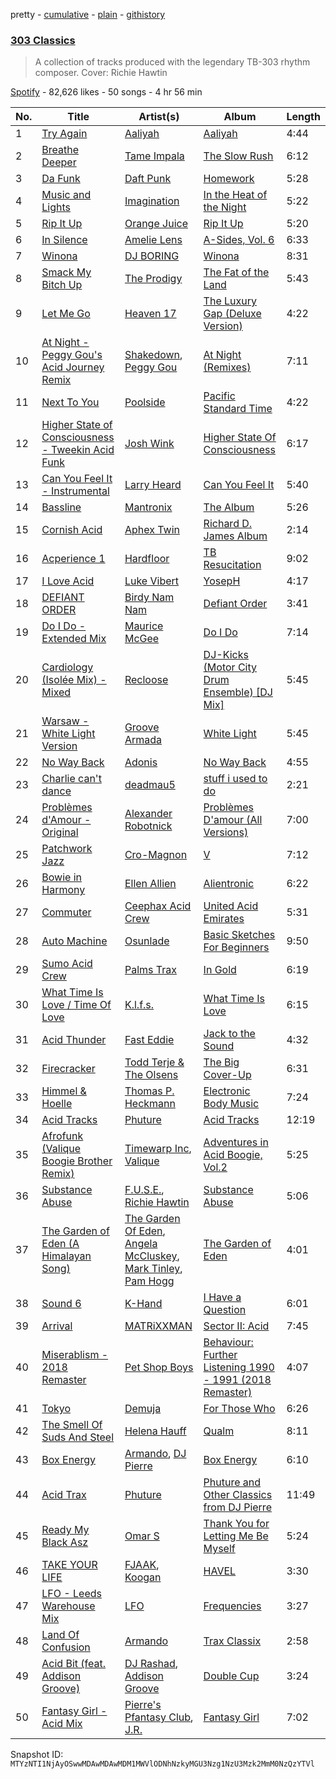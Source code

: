pretty - [cumulative](/playlists/cumulative/37i9dQZF1DX202yvKb0g9m.md) - [plain](/playlists/plain/37i9dQZF1DX202yvKb0g9m) - [githistory](https://github.githistory.xyz/mackorone/spotify-playlist-archive/blob/main/playlists/plain/37i9dQZF1DX202yvKb0g9m)

### [303 Classics](https://open.spotify.com/playlist/37i9dQZF1DX202yvKb0g9m)

> A collection of tracks produced with the legendary TB\-303 rhythm composer\. Cover: Richie Hawtin

[Spotify](https://open.spotify.com/user/spotify) - 82,626 likes - 50 songs - 4 hr 56 min

| No. | Title | Artist(s) | Album | Length |
|---|---|---|---|---|
| 1 | [Try Again](https://open.spotify.com/track/6Wnlq1Pu3I0BajLvxn05Vr) | [Aaliyah](https://open.spotify.com/artist/0urTpYCsixqZwgNTkPJOJ4) | [Aaliyah](https://open.spotify.com/album/0cNaDPtbHC1PMJMRTY2GFc) | 4:44 |
| 2 | [Breathe Deeper](https://open.spotify.com/track/3LbZIhU0smEU5SUnxod4j4) | [Tame Impala](https://open.spotify.com/artist/5INjqkS1o8h1imAzPqGZBb) | [The Slow Rush](https://open.spotify.com/album/31qVWUdRrlb8thMvts0yYL) | 6:12 |
| 3 | [Da Funk](https://open.spotify.com/track/0MyY4WcN7DIfbSmp5yej5z) | [Daft Punk](https://open.spotify.com/artist/4tZwfgrHOc3mvqYlEYSvVi) | [Homework](https://open.spotify.com/album/5uRdvUR7xCnHmUW8n64n9y) | 5:28 |
| 4 | [Music and Lights](https://open.spotify.com/track/3kEA66ZM9mCxwhynOxgsLh) | [Imagination](https://open.spotify.com/artist/2CkhxuagMCG9uvlbKm5G3m) | [In the Heat of the Night](https://open.spotify.com/album/7FbF8LUVnfmJWkzYfBrvt6) | 5:22 |
| 5 | [Rip It Up](https://open.spotify.com/track/7y4CtoXHFbs8VgcqbaYb9P) | [Orange Juice](https://open.spotify.com/artist/2u7xZP39dtED9EuRX9MUwu) | [Rip It Up](https://open.spotify.com/album/0kyKdRPKFDn8cATzWkFAsO) | 5:20 |
| 6 | [In Silence](https://open.spotify.com/track/2vfSCFvMbpf4hwxt22Wx7b) | [Amelie Lens](https://open.spotify.com/artist/5Ho1vKl1Uz8bJlk4vbmvmf) | [A\-Sides, Vol\. 6](https://open.spotify.com/album/0xBuVXgWQWrqqOdCSWYTkh) | 6:33 |
| 7 | [Winona](https://open.spotify.com/track/3ilkEyg6OCtd9qCnOJkPzU) | [DJ BORING](https://open.spotify.com/artist/3MkIU5jhXTMK9pYQTRVI6p) | [Winona](https://open.spotify.com/album/3IxfZFzG7NM4rRovxBhguw) | 8:31 |
| 8 | [Smack My Bitch Up](https://open.spotify.com/track/2iwGE4y7yF8qzKc5WZ2Z8R) | [The Prodigy](https://open.spotify.com/artist/4k1ELeJKT1ISyDv8JivPpB) | [The Fat of the Land](https://open.spotify.com/album/2qivROlvQ8BcUKTaCA7dL2) | 5:43 |
| 9 | [Let Me Go](https://open.spotify.com/track/2VpWQNy9Ywa6rIPX4l54A2) | [Heaven 17](https://open.spotify.com/artist/5PYuBRQMHh7nWmdV076sH9) | [The Luxury Gap \(Deluxe Version\)](https://open.spotify.com/album/7uiDwjlTNmG6chyrlVITf6) | 4:22 |
| 10 | [At Night \- Peggy Gou's Acid Journey Remix](https://open.spotify.com/track/2S07r08uP4VjkbEkHgt3ot) | [Shakedown](https://open.spotify.com/artist/0vSfjPjAbekoehCpmy1RV1), [Peggy Gou](https://open.spotify.com/artist/2mLA48B366zkELXYx7hcDN) | [At Night \(Remixes\)](https://open.spotify.com/album/4F5OnBWfJa7YfjRZ86bZc8) | 7:11 |
| 11 | [Next To You](https://open.spotify.com/track/2M7fA5L6zH9oxq53WsaYB4) | [Poolside](https://open.spotify.com/artist/5szdY7KaSi7epwyffrbV8c) | [Pacific Standard Time](https://open.spotify.com/album/0H8umic35SHzLg26lL1ld9) | 4:22 |
| 12 | [Higher State of Consciousness \- Tweekin Acid Funk](https://open.spotify.com/track/3j8MepYimsCw55JuRz7ZuD) | [Josh Wink](https://open.spotify.com/artist/6DQLkRykAsF6paJnlIMX4H) | [Higher State Of Consciousness](https://open.spotify.com/album/4htflXo3O3hAac1OzNiz0S) | 6:17 |
| 13 | [Can You Feel It \- Instrumental](https://open.spotify.com/track/4b5QHhUld8ba26ZJEHawFW) | [Larry Heard](https://open.spotify.com/artist/3j7teie3p6UnbA8nW51Trz) | [Can You Feel It](https://open.spotify.com/album/7q5nYnbxfVVTsmyW5ZB8KX) | 5:40 |
| 14 | [Bassline](https://open.spotify.com/track/4iuO0dinw5Bm18pXbZok8w) | [Mantronix](https://open.spotify.com/artist/0grZF2s6ADKiTGwf8EVZEY) | [The Album](https://open.spotify.com/album/10kEW14CpfmiAkXnE5Ic3K) | 5:26 |
| 15 | [Cornish Acid](https://open.spotify.com/track/4aRLOuRBuy3FhHkHJfCqDR) | [Aphex Twin](https://open.spotify.com/artist/6kBDZFXuLrZgHnvmPu9NsG) | [Richard D\. James Album](https://open.spotify.com/album/77Lae5VorRCNpgZFMW8yRO) | 2:14 |
| 16 | [Acperience 1](https://open.spotify.com/track/2IQ61J0AFfjnxBm4lQEU0W) | [Hardfloor](https://open.spotify.com/artist/6z9JhbmcTrVKITp9ah4mJk) | [TB Resucitation](https://open.spotify.com/album/2ucG4BEW3uOUQgjdJ9c5GN) | 9:02 |
| 17 | [I Love Acid](https://open.spotify.com/track/4BR6nukSZQ2AhNAoaHrtdw) | [Luke Vibert](https://open.spotify.com/artist/0HfxCluo7N2dhr4oRM0wBv) | [YosepH](https://open.spotify.com/album/3qbvYXMKBxCEP6WHZBJktD) | 4:17 |
| 18 | [DEFIANT ORDER](https://open.spotify.com/track/1GFVCLOATBClL1I1zLGjvO) | [Birdy Nam Nam](https://open.spotify.com/artist/4e7qJTThm5uI3CplqZObfT) | [Defiant Order](https://open.spotify.com/album/1MsCuVWBWkuk7sORdaFL4B) | 3:41 |
| 19 | [Do I Do \- Extended Mix](https://open.spotify.com/track/26qBSwDTiiydtbXibx6fuq) | [Maurice McGee](https://open.spotify.com/artist/5LjPmruRksinKkKw8s81H2) | [Do I Do](https://open.spotify.com/album/1HVxSZYaIqn7ckoaIUhy5C) | 7:14 |
| 20 | [Cardiology \(Isolée Mix\) \- Mixed](https://open.spotify.com/track/4AC2gUCUq3n1Iaxz2aYskJ) | [Recloose](https://open.spotify.com/artist/2klQbxaAVeQMof4GsPFH5S) | [DJ\-Kicks \(Motor City Drum Ensemble\) \[DJ Mix\]](https://open.spotify.com/album/2Z0yypS9AyYAbuxzeOAMhx) | 5:45 |
| 21 | [Warsaw \- White Light Version](https://open.spotify.com/track/4SzoQuDQIEm8saHC85w8CT) | [Groove Armada](https://open.spotify.com/artist/67tgMwUfnmqzYsNAtnP6YJ) | [White Light](https://open.spotify.com/album/1EVEmfVskivH7bbA6OVS45) | 5:45 |
| 22 | [No Way Back](https://open.spotify.com/track/7nQaBI1NTv5kpPyeMruTTK) | [Adonis](https://open.spotify.com/artist/3DxtKajg4nhMlf0qBES7sz) | [No Way Back](https://open.spotify.com/album/2VNvQnGB9tXRpLV2aOVrmX) | 4:55 |
| 23 | [Charlie can't dance](https://open.spotify.com/track/1SPtQ4u1JIz7u4PRXYCqiY) | [deadmau5](https://open.spotify.com/artist/2CIMQHirSU0MQqyYHq0eOx) | [stuff i used to do](https://open.spotify.com/album/3NqLE9V39dR0Pikwv1hYAA) | 2:21 |
| 24 | [Problèmes d'Amour \- Original](https://open.spotify.com/track/4xeQXFdKrNPQcGyze66bIx) | [Alexander Robotnick](https://open.spotify.com/artist/4ssHihhGpCx4eftfzAI3jq) | [Problèmes D'amour \(All Versions\)](https://open.spotify.com/album/3WV1F6sgTj0Dw5UISLb5HB) | 7:00 |
| 25 | [Patchwork Jazz](https://open.spotify.com/track/62b32TAMVvNNOEjw806SyQ) | [Cro\-Magnon](https://open.spotify.com/artist/526ezIY9S1rr45Kw8cMjAy) | [V](https://open.spotify.com/album/04SaOzCUwkyGVkCsw1sYFH) | 7:12 |
| 26 | [Bowie in Harmony](https://open.spotify.com/track/0h3h7Mcu8m3Iw6MUQAWbsK) | [Ellen Allien](https://open.spotify.com/artist/5lsC3H1vh9YSRQckyGv0Up) | [Alientronic](https://open.spotify.com/album/72KCHzc8HIXxkpkErPbnPy) | 6:22 |
| 27 | [Commuter](https://open.spotify.com/track/587ctTTmgozFfNlVTCXYJ2) | [Ceephax Acid Crew](https://open.spotify.com/artist/3Q0VPr02bPlokDVsv5T90I) | [United Acid Emirates](https://open.spotify.com/album/6mANZenVe14ONb3NDd4EDb) | 5:31 |
| 28 | [Auto Machine](https://open.spotify.com/track/16qMkS25a2cS1xEV9S3wwC) | [Osunlade](https://open.spotify.com/artist/4mHngi71hWNKTRuyl3W9FY) | [Basic Sketches For Beginners](https://open.spotify.com/album/61MlV5v8LMdY0wR13gZMuq) | 9:50 |
| 29 | [Sumo Acid Crew](https://open.spotify.com/track/1AFkWwrrMMdeOocF4yB9rd) | [Palms Trax](https://open.spotify.com/artist/52XSRQqTAfZ8ZrIqkQvQyA) | [In Gold](https://open.spotify.com/album/6RuqX6Qra8dmcmYJQ5ffcR) | 6:19 |
| 30 | [What Time Is Love / Time Of Love](https://open.spotify.com/track/2zxLPxHy1VCVfjayfTEV3u) | [K.l.f.s.](https://open.spotify.com/artist/0KlyyTMu0e8jWOmSfjt4Sj) | [What Time Is Love](https://open.spotify.com/album/50K3nUg5BsHNbzs79p2Zh7) | 6:15 |
| 31 | [Acid Thunder](https://open.spotify.com/track/25cVyUYzONCdHUeFWKbOol) | [Fast Eddie](https://open.spotify.com/artist/19slOlozrbxkEIMD8L3Qsv) | [Jack to the Sound](https://open.spotify.com/album/3igGT17KIQSSgdugsQELLh) | 4:32 |
| 32 | [Firecracker](https://open.spotify.com/track/61FZNafhhexdpEngWny5Wx) | [Todd Terje & The Olsens](https://open.spotify.com/artist/6JClxoCdn17qYJRwYDWDqq) | [The Big Cover\-Up](https://open.spotify.com/album/1p5C7xu6fz7z6IOVPWCIGt) | 6:31 |
| 33 | [Himmel & Hoelle](https://open.spotify.com/track/2ZWEJmCklMmKdytwexl2Ew) | [Thomas P\. Heckmann](https://open.spotify.com/artist/4QLCqJ3RSF3y6DdvboPk9m) | [Electronic Body Music](https://open.spotify.com/album/0XJ6C268pcL4F5QjxFt0Ec) | 7:24 |
| 34 | [Acid Tracks](https://open.spotify.com/track/63eiF9VouGtmhiBKjm1LHU) | [Phuture](https://open.spotify.com/artist/4y7BsfdIKQ7Of5SskHej70) | [Acid Tracks](https://open.spotify.com/album/3yXJAOqJTv38NrPlwzCZro) | 12:19 |
| 35 | [Afrofunk \(Valique Boogie Brother Remix\)](https://open.spotify.com/track/3bd2zgQZ8YZZSEoFAYjlrv) | [Timewarp Inc](https://open.spotify.com/artist/1LxC10tZiw6AYtRcemcvKr), [Valique](https://open.spotify.com/artist/5IdyZix2HjYLOb1fvN7oaH) | [Adventures in Acid Boogie, Vol.2](https://open.spotify.com/album/5naCHwy40cRVsbtr0zR1VC) | 5:25 |
| 36 | [Substance Abuse](https://open.spotify.com/track/3yo5BnK1cWRuAIMbJReCMZ) | [F.U.S.E.](https://open.spotify.com/artist/6qRKwyDhiTu2n9cOhbHict), [Richie Hawtin](https://open.spotify.com/artist/3AhwIUus3pIaA3CvYBEtpy) | [Substance Abuse](https://open.spotify.com/album/2KLpnpPRuDx24So8bHiBXw) | 5:06 |
| 37 | [The Garden of Eden \(A Himalayan Song\)](https://open.spotify.com/track/2yheDn4bIOJVZmfDSTzILA) | [The Garden Of Eden](https://open.spotify.com/artist/3BTGILbxq4Bjb5qwkIr3af), [Angela McCluskey](https://open.spotify.com/artist/0cJMitw1iwiFVc1MwfRxWX), [Mark Tinley](https://open.spotify.com/artist/0ytLhQB1D6Syrgetn8QHco), [Pam Hogg](https://open.spotify.com/artist/7uyKQ6IUwjoSSiwvmFi0YG) | [The Garden of Eden](https://open.spotify.com/album/0zRO73WKcyEzInguX9yubX) | 4:01 |
| 38 | [Sound 6](https://open.spotify.com/track/1YNgwOjLp0zJWf4qJwQe4l) | [K\-Hand](https://open.spotify.com/artist/0qWuk2qgRK2HNKYxqbIn5G) | [I Have a Question](https://open.spotify.com/album/4LX7G0ldbZDlJPBZGOhPW5) | 6:01 |
| 39 | [Arrival](https://open.spotify.com/track/28a79mD2Tkuz5gz7gEVxaJ) | [MATRiXXMAN](https://open.spotify.com/artist/2KYGpc3Hn1KG7uw7CxQB2y) | [Sector II: Acid](https://open.spotify.com/album/4MAJPXXQDS2icpR3MqUq8U) | 7:45 |
| 40 | [Miserablism \- 2018 Remaster](https://open.spotify.com/track/6DRXOyjJK2HN3tgl1LbACA) | [Pet Shop Boys](https://open.spotify.com/artist/2ycnb8Er79LoH2AsR5ldjh) | [Behaviour: Further Listening 1990 \- 1991 \(2018 Remaster\)](https://open.spotify.com/album/52coGwksoCtU0ZfSjgGRET) | 4:07 |
| 41 | [Tokyo](https://open.spotify.com/track/6tbVS79XlDQNSctKIYEhkP) | [Demuja](https://open.spotify.com/artist/1LfqhJiCiHfVzrBOVaBXc1) | [For Those Who](https://open.spotify.com/album/2ClfMqAZvuQ8uFH9z5Ac90) | 6:26 |
| 42 | [The Smell Of Suds And Steel](https://open.spotify.com/track/0wZ7yAcRnaY9Lz0YJiSizK) | [Helena Hauff](https://open.spotify.com/artist/1JcefSOP7bcWEluL0iEIaN) | [Qualm](https://open.spotify.com/album/2hYmcjIinZoVCog5sP4k0H) | 8:11 |
| 43 | [Box Energy](https://open.spotify.com/track/1AJjf493QWymMyQmDXj6fK) | [Armando](https://open.spotify.com/artist/6JuRhSfY164psE7nZIXw53), [DJ Pierre](https://open.spotify.com/artist/58nnSR1lwvcuklbb3Uc6TU) | [Box Energy](https://open.spotify.com/album/1aUctWlfiGAFY8NU1juuJo) | 6:10 |
| 44 | [Acid Trax](https://open.spotify.com/track/5j72kVstS2gHKl8zWJDNz0) | [Phuture](https://open.spotify.com/artist/4y7BsfdIKQ7Of5SskHej70) | [Phuture and Other Classics from DJ Pierre](https://open.spotify.com/album/1L4MtfrtI8QiieQPDfnBxy) | 11:49 |
| 45 | [Ready My Black Asz](https://open.spotify.com/track/6XDdcBC0hQkRcQfYovxd4c) | [Omar S](https://open.spotify.com/artist/3BvWiyLcyLMoOIm2U8HepI) | [Thank You for Letting Me Be Myself](https://open.spotify.com/album/4F2e3QOG2AqIIu8XxTIRGi) | 5:24 |
| 46 | [TAKE YOUR LIFE](https://open.spotify.com/track/2nl2twiYDrw6PAT4cy2Uev) | [FJAAK](https://open.spotify.com/artist/4qG1qjeHfkASTdyRGbLWbV), [Koogan](https://open.spotify.com/artist/0NDsaErrMCFW3S8PmwO5za) | [HAVEL](https://open.spotify.com/album/3pFWjCpLWiqqzuTcKRxwl7) | 3:30 |
| 47 | [LFO \- Leeds Warehouse Mix](https://open.spotify.com/track/1ENkpHz1LU2JlH0g3HnO2W) | [LFO](https://open.spotify.com/artist/2M0T4a1pkOC5nifN9W6e9e) | [Frequencies](https://open.spotify.com/album/5HJhDqS70hQWNdOwQjY5b0) | 3:27 |
| 48 | [Land Of Confusion](https://open.spotify.com/track/7o266LwHT9ITAHO8EJ4ETH) | [Armando](https://open.spotify.com/artist/6JuRhSfY164psE7nZIXw53) | [Trax Classix](https://open.spotify.com/album/1wrnRD0sIEcAvmpaW4QEHv) | 2:58 |
| 49 | [Acid Bit \(feat\. Addison Groove\)](https://open.spotify.com/track/2L2PKs5qpu0atU6MBVfIyS) | [DJ Rashad](https://open.spotify.com/artist/4zGBj9dI63YIWmZkPl3o7V), [Addison Groove](https://open.spotify.com/artist/6LG1BzyImz45pwMF6ft7Yr) | [Double Cup](https://open.spotify.com/album/21dsgJBSUM6IvAGFjfotgF) | 3:24 |
| 50 | [Fantasy Girl \- Acid Mix](https://open.spotify.com/track/2NLiNwWW6wffgvQ11CTqN1) | [Pierre's Pfantasy Club](https://open.spotify.com/artist/40BpVERJ6kAjii1gogXcEk), [J.R.](https://open.spotify.com/artist/0NBCjCwv45St1Vqpv5bjyP) | [Fantasy Girl](https://open.spotify.com/album/5OAK0SGieqJ1jwW6vrVHjK) | 7:02 |

Snapshot ID: `MTYzNTI1NjAyOSwwMDAwMDAwMDM1MWVlODNhNzkyMGU3Nzg1NzU3Mzk2MmM0NzQzYTVl`
